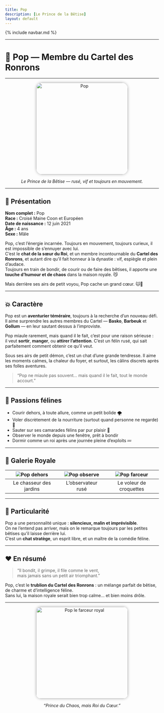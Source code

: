 ```yaml
---
title: Pop
description: [Le Prince de la Bêtise]
layout: default
---
```


{% include navbar.md %}

---

# 🐾 Pop — Membre du Cartel des Ronrons

---

<div align="center">
  <img src="/Bestiaire/assets/images/PopVin.jpg" alt="Pop" width="300" style="border-radius: 20px; box-shadow: 0 0 10px rgba(0,0,0,0.3);">
  <p><em>Le Prince de la Bêtise — rusé, vif et toujours en mouvement.</em></p>
</div>

---

## 🐾 Présentation

**Nom complet :** Pop  
**Race :** Croisé Maine Coon et Européen  
**Date de naissance :** 12 juin 2021  
**Âge :** 4 ans  
**Sexe :** Mâle  

Pop, c’est l’énergie incarnée. Toujours en mouvement, toujours curieux, il est impossible de s’ennuyer avec lui.    
C’est le **chat de la sœur du Roi**, et un membre incontournable du **Cartel des Ronrons**, et autant dire qu’il fait honneur à la dynastie : vif, espiègle et plein d’audace.  
Toujours en train de bondir, de courir ou de faire des bêtises, il apporte une **touche d’humour et de chaos** dans la maison royale. 😼  

Mais derrière ses airs de petit voyou, Pop cache un grand cœur. 🐱💨

---

## 💥 Caractère

Pop est un **aventurier téméraire**, toujours à la recherche d’un nouveau défi.  
Il aime surprendre les autres membres du Cartel — **Basko**, **Barbeuk** et **Gollum** — en leur sautant dessus à l’improviste.  

Pop miaule rarement, mais quand il le fait, c’est pour une raison sérieuse :  
il veut **sortir**, **manger**, ou **attirer l’attention**. C’est un félin rusé, qui sait parfaitement comment obtenir ce qu’il veut.

Sous ses airs de petit démon, c’est un chat d’une grande tendresse. Il aime les moments calmes, la chaleur du foyer, et surtout, les câlins discrets après ses folles aventures.

> “Pop ne miaule pas souvent… mais quand il le fait, tout le monde accourt.”

---

## 🦴 Passions félines

- Courir dehors, à toute allure, comme un petit bolide 🌪️  
- Voler discrètement de la nourriture (surtout quand personne ne regarde) 🍗  
- Sauter sur ses camarades félins par pur plaisir 🐾  
- Observer le monde depuis une fenêtre, prêt à bondir  
- Dormir comme un roi après une journée pleine d’exploits 💤  

---

## 📸 Galerie Royale

| ![Pop dehors](/Bestiaire/assets/images/PopJardin.jpg) | ![Pop observe](/Bestiaire/assets/images/PopFenetre.jpg) | ![Pop farceur](/Bestiaire/assets/images/PopVol.jpg) |
|:--:|:--:|:--:|
| Le chasseur des jardins | L’observateur rusé | Le voleur de croquettes |

---

## 🌟 Particularité

Pop a une personnalité unique : **silencieux, malin et imprévisible**.  
On ne l’entend pas arriver, mais on le remarque toujours par les petites bêtises qu’il laisse derrière lui.  
C’est un **chat stratège**, un esprit libre, et un maître de la comédie féline.

---

## ❤️ En résumé

> “Il bondit, il grimpe, il file comme le vent,  
> mais jamais sans un petit air triomphant.”

Pop, c’est le **trublion du Cartel des Ronrons** : un mélange parfait de bêtise, de charme et d’intelligence féline.  
Sans lui, la maison royale serait bien trop calme… et bien moins drôle.

---

<div align="center">
  <img src="/Bestiaire/assets/images/PopSourire.jpg" alt="Pop le farceur royal" width="300" style="border-radius: 15px; box-shadow: 0 0 10px rgba(0,0,0,0.3);">
  <p><em>“Prince du Chaos, mais Roi du Cœur.”</em></p>
</div>

